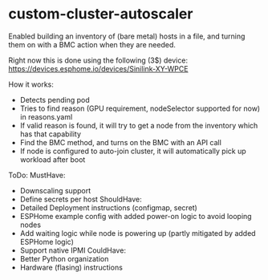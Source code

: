 # custom-cluster-autoscaler

Enabled building an inventory of (bare metal) hosts in a file, and turning them on with a BMC action when they are needed.

Right now this is done using the following (3$) device: https://devices.esphome.io/devices/Sinilink-XY-WPCE

How it works:
- Detects pending pod
- Tries to find reason (GPU requirement, nodeSelector supported for now) in reasons.yaml
- If valid reason is found, it will try to get a node from the inventory which has that capability
- Find the BMC method, and turns on the BMC with an API call
- If node is configured to auto-join cluster, it will automatically pick up workload after boot

ToDo:
MustHave:
- Downscaling support
- Define secrets per host
ShouldHave:
- Detailed Deployment instructions (configmap, secret)
- ESPHome example config with added power-on logic to avoid looping nodes
- Add waiting logic while node is powering up (partly mitigated by added ESPHome logic)
- Support native IPMI
CouldHave:
- Better Python organization
- Hardware (flasing) instructions
